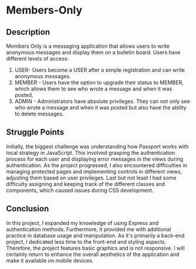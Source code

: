 # Members-Only

## Description

Members Only is a messaging application that allows users to write anonymous messages and display them on a bulletin board. Users have different levels of access:
1. USER- Users become a USER after a simple registration and can write anonymous messages.
2. MEMBER - Users have the option to upgrade their status to MEMBER, which allows them to see who wrote a message and when it was posted.
3. ADMIN - Administrators have absolute privileges. They can not only see who wrote a message and when it was posted but also have the ability to delete messages.

## Struggle Points

Initially, the biggest challenge was understanding how Passport works with local strategy in JavaScript. This involved grasping the authentication process for each user and displaying error messages in the views during authentication. As the project progressed, I also encountered difficulties in managing protected pages and implementing controls in different views, adjusting them based on user privileges. Last but not least I had some difficulty assigning and keeping track of the different classes and components, which caused issues during CSS development. 

## Conclusion

In this project, I expanded my knowledge of using Express and authentication methods. Furthermore, it provided me with additional practice in database usage and manipulation. As it's primarily a back-end project, I dedicated less time to the front-end and styling aspects. Therefore, the project features basic graphics and is not responsive. I will certainly return to enhance the overall aesthetics of the application and make it available on mobile devices.





